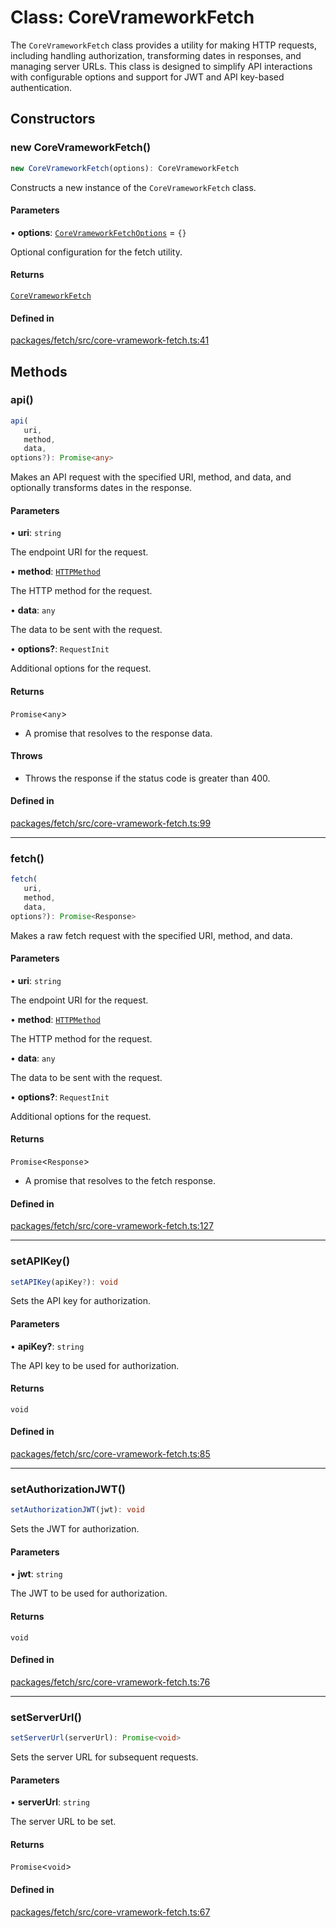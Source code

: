 # Class: CoreVrameworkFetch

The `CoreVrameworkFetch` class provides a utility for making HTTP requests, including handling authorization,
transforming dates in responses, and managing server URLs. This class is designed to simplify API interactions
with configurable options and support for JWT and API key-based authentication.

## Constructors

### new CoreVrameworkFetch()

```ts
new CoreVrameworkFetch(options): CoreVrameworkFetch
```

Constructs a new instance of the `CoreVrameworkFetch` class.

#### Parameters

• **options**: [`CoreVrameworkFetchOptions`](../type-aliases/CoreVrameworkFetchOptions.md) = `{}`

Optional configuration for the fetch utility.

#### Returns

[`CoreVrameworkFetch`](CoreVrameworkFetch.md)

#### Defined in

[packages/fetch/src/core-vramework-fetch.ts:41](https://github.com/vramework/vramework/blob/effbb4c429219b23928f1b1f0fcdb2fd3899355c/packages/fetch/src/core-vramework-fetch.ts#L41)

## Methods

### api()

```ts
api(
   uri, 
   method, 
   data, 
options?): Promise<any>
```

Makes an API request with the specified URI, method, and data, and optionally transforms dates in the response.

#### Parameters

• **uri**: `string`

The endpoint URI for the request.

• **method**: [`HTTPMethod`](../type-aliases/HTTPMethod.md)

The HTTP method for the request.

• **data**: `any`

The data to be sent with the request.

• **options?**: `RequestInit`

Additional options for the request.

#### Returns

`Promise`\<`any`\>

- A promise that resolves to the response data.

#### Throws

- Throws the response if the status code is greater than 400.

#### Defined in

[packages/fetch/src/core-vramework-fetch.ts:99](https://github.com/vramework/vramework/blob/effbb4c429219b23928f1b1f0fcdb2fd3899355c/packages/fetch/src/core-vramework-fetch.ts#L99)

***

### fetch()

```ts
fetch(
   uri, 
   method, 
   data, 
options?): Promise<Response>
```

Makes a raw fetch request with the specified URI, method, and data.

#### Parameters

• **uri**: `string`

The endpoint URI for the request.

• **method**: [`HTTPMethod`](../type-aliases/HTTPMethod.md)

The HTTP method for the request.

• **data**: `any`

The data to be sent with the request.

• **options?**: `RequestInit`

Additional options for the request.

#### Returns

`Promise`\<`Response`\>

- A promise that resolves to the fetch response.

#### Defined in

[packages/fetch/src/core-vramework-fetch.ts:127](https://github.com/vramework/vramework/blob/effbb4c429219b23928f1b1f0fcdb2fd3899355c/packages/fetch/src/core-vramework-fetch.ts#L127)

***

### setAPIKey()

```ts
setAPIKey(apiKey?): void
```

Sets the API key for authorization.

#### Parameters

• **apiKey?**: `string`

The API key to be used for authorization.

#### Returns

`void`

#### Defined in

[packages/fetch/src/core-vramework-fetch.ts:85](https://github.com/vramework/vramework/blob/effbb4c429219b23928f1b1f0fcdb2fd3899355c/packages/fetch/src/core-vramework-fetch.ts#L85)

***

### setAuthorizationJWT()

```ts
setAuthorizationJWT(jwt): void
```

Sets the JWT for authorization.

#### Parameters

• **jwt**: `string`

The JWT to be used for authorization.

#### Returns

`void`

#### Defined in

[packages/fetch/src/core-vramework-fetch.ts:76](https://github.com/vramework/vramework/blob/effbb4c429219b23928f1b1f0fcdb2fd3899355c/packages/fetch/src/core-vramework-fetch.ts#L76)

***

### setServerUrl()

```ts
setServerUrl(serverUrl): Promise<void>
```

Sets the server URL for subsequent requests.

#### Parameters

• **serverUrl**: `string`

The server URL to be set.

#### Returns

`Promise`\<`void`\>

#### Defined in

[packages/fetch/src/core-vramework-fetch.ts:67](https://github.com/vramework/vramework/blob/effbb4c429219b23928f1b1f0fcdb2fd3899355c/packages/fetch/src/core-vramework-fetch.ts#L67)
